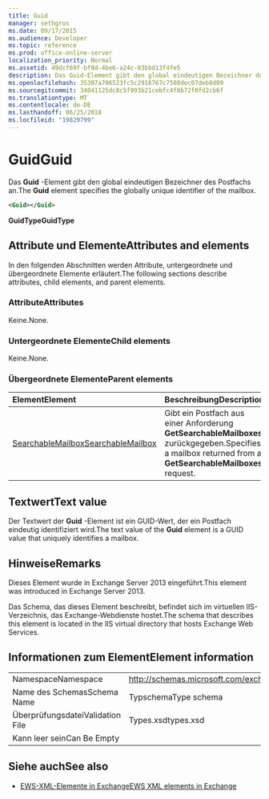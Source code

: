 ```yaml
---
title: Guid
manager: sethgros
ms.date: 09/17/2015
ms.audience: Developer
ms.topic: reference
ms.prod: office-online-server
localization_priority: Normal
ms.assetid: 49dcf69f-bf8d-4be6-a24c-03bbd13f4fe5
description: Das Guid-Element gibt den global eindeutigen Bezeichner des Postfachs an.
ms.openlocfilehash: 35307a706523fc5c2916767c7508dec07deb8d09
ms.sourcegitcommit: 34041125dc8c5f993b21cebfc4f8b72f0fd2cb6f
ms.translationtype: MT
ms.contentlocale: de-DE
ms.lasthandoff: 06/25/2018
ms.locfileid: "19829799"
---
```

# <a name="guid"></a><span data-ttu-id="78fb1-103">Guid</span><span class="sxs-lookup"><span data-stu-id="78fb1-103">Guid</span></span>

<span data-ttu-id="78fb1-104">Das **Guid** -Element gibt den global eindeutigen Bezeichner des Postfachs an.</span><span class="sxs-lookup"><span data-stu-id="78fb1-104">The **Guid** element specifies the globally unique identifier of the mailbox.</span></span> 
  
```XML
<Guid></Guid>
```

 <span data-ttu-id="78fb1-105">**GuidType**</span><span class="sxs-lookup"><span data-stu-id="78fb1-105">**GuidType**</span></span>
## <a name="attributes-and-elements"></a><span data-ttu-id="78fb1-106">Attribute und Elemente</span><span class="sxs-lookup"><span data-stu-id="78fb1-106">Attributes and elements</span></span>

<span data-ttu-id="78fb1-107">In den folgenden Abschnitten werden Attribute, untergeordnete und übergeordnete Elemente erläutert.</span><span class="sxs-lookup"><span data-stu-id="78fb1-107">The following sections describe attributes, child elements, and parent elements.</span></span>
  
### <a name="attributes"></a><span data-ttu-id="78fb1-108">Attribute</span><span class="sxs-lookup"><span data-stu-id="78fb1-108">Attributes</span></span>

<span data-ttu-id="78fb1-109">Keine.</span><span class="sxs-lookup"><span data-stu-id="78fb1-109">None.</span></span>
  
### <a name="child-elements"></a><span data-ttu-id="78fb1-110">Untergeordnete Elemente</span><span class="sxs-lookup"><span data-stu-id="78fb1-110">Child elements</span></span>

<span data-ttu-id="78fb1-111">Keine.</span><span class="sxs-lookup"><span data-stu-id="78fb1-111">None.</span></span>
  
### <a name="parent-elements"></a><span data-ttu-id="78fb1-112">Übergeordnete Elemente</span><span class="sxs-lookup"><span data-stu-id="78fb1-112">Parent elements</span></span>

|<span data-ttu-id="78fb1-113">**Element**</span><span class="sxs-lookup"><span data-stu-id="78fb1-113">**Element**</span></span>|<span data-ttu-id="78fb1-114">**Beschreibung**</span><span class="sxs-lookup"><span data-stu-id="78fb1-114">**Description**</span></span>|
|:-----|:-----|
|[<span data-ttu-id="78fb1-115">SearchableMailbox</span><span class="sxs-lookup"><span data-stu-id="78fb1-115">SearchableMailbox</span></span>](searchablemailbox.md) <br/> |<span data-ttu-id="78fb1-116">Gibt ein Postfach aus einer Anforderung **GetSearchableMailboxes** zurückgegeben.</span><span class="sxs-lookup"><span data-stu-id="78fb1-116">Specifies a mailbox returned from a **GetSearchableMailboxes** request.</span></span>  <br/> |
   
## <a name="text-value"></a><span data-ttu-id="78fb1-117">Textwert</span><span class="sxs-lookup"><span data-stu-id="78fb1-117">Text value</span></span>

<span data-ttu-id="78fb1-118">Der Textwert der **Guid** -Element ist ein GUID-Wert, der ein Postfach eindeutig identifiziert wird.</span><span class="sxs-lookup"><span data-stu-id="78fb1-118">The text value of the **Guid** element is a GUID value that uniquely identifies a mailbox.</span></span> 
  
## <a name="remarks"></a><span data-ttu-id="78fb1-119">Hinweise</span><span class="sxs-lookup"><span data-stu-id="78fb1-119">Remarks</span></span>

<span data-ttu-id="78fb1-120">Dieses Element wurde in Exchange Server 2013 eingeführt.</span><span class="sxs-lookup"><span data-stu-id="78fb1-120">This element was introduced in Exchange Server 2013.</span></span>
  
<span data-ttu-id="78fb1-121">Das Schema, das dieses Element beschreibt, befindet sich im virtuellen IIS-Verzeichnis, das Exchange-Webdienste hostet.</span><span class="sxs-lookup"><span data-stu-id="78fb1-121">The schema that describes this element is located in the IIS virtual directory that hosts Exchange Web Services.</span></span>
  
## <a name="element-information"></a><span data-ttu-id="78fb1-122">Informationen zum Element</span><span class="sxs-lookup"><span data-stu-id="78fb1-122">Element information</span></span>

|||
|:-----|:-----|
|<span data-ttu-id="78fb1-123">Namespace</span><span class="sxs-lookup"><span data-stu-id="78fb1-123">Namespace</span></span>  <br/> |http://schemas.microsoft.com/exchange/services/2006/types  <br/> |
|<span data-ttu-id="78fb1-124">Name des Schemas</span><span class="sxs-lookup"><span data-stu-id="78fb1-124">Schema Name</span></span>  <br/> |<span data-ttu-id="78fb1-125">Typschema</span><span class="sxs-lookup"><span data-stu-id="78fb1-125">Type schema</span></span>  <br/> |
|<span data-ttu-id="78fb1-126">Überprüfungsdatei</span><span class="sxs-lookup"><span data-stu-id="78fb1-126">Validation File</span></span>  <br/> |<span data-ttu-id="78fb1-127">Types.xsd</span><span class="sxs-lookup"><span data-stu-id="78fb1-127">types.xsd</span></span>  <br/> |
|<span data-ttu-id="78fb1-128">Kann leer sein</span><span class="sxs-lookup"><span data-stu-id="78fb1-128">Can Be Empty</span></span>  <br/> ||
   
## <a name="see-also"></a><span data-ttu-id="78fb1-129">Siehe auch</span><span class="sxs-lookup"><span data-stu-id="78fb1-129">See also</span></span>



- [<span data-ttu-id="78fb1-130">EWS-XML-Elemente in Exchange</span><span class="sxs-lookup"><span data-stu-id="78fb1-130">EWS XML elements in Exchange</span></span>](ews-xml-elements-in-exchange.md)

